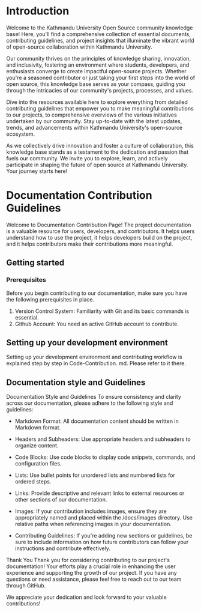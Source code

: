 # Introduction

Welcome to the Kathmandu University Open Source community knowledge base! Here, you'll find a comprehensive collection of essential documents, contributing guidelines, and project insights that illuminate the vibrant world of open-source collaboration within Kathmandu University.

Our community thrives on the principles of knowledge sharing, innovation, and inclusivity, fostering an environment where students, developers, and enthusiasts converge to create impactful open-source projects. Whether you're a seasoned contributor or just taking your first steps into the world of open source, this knowledge base serves as your compass, guiding you through the intricacies of our community's projects, processes, and values.

Dive into the resources available here to explore everything from detailed contributing guidelines that empower you to make meaningful contributions to our projects, to comprehensive overviews of the various initiatives undertaken by our community. Stay up-to-date with the latest updates, trends, and advancements within Kathmandu University's open-source ecosystem.

As we collectively drive innovation and foster a culture of collaboration, this knowledge base stands as a testament to the dedication and passion that fuels our community. We invite you to explore, learn, and actively participate in shaping the future of open source at Kathmandu University. Your journey starts here!

# Documentation Contribution Guidelines 
 Welcome to Documentation Contribution Page! The project documentation is a valuable resource for users, developers, and contributors. It helps users understand how to use the project, it helps developers build on the project, and it helps contributors make their contributions more meaningful.

## Getting started 
### Prerequisites 
Before you begin contributing to our documentation, make sure you have the following prerequisites in place. 
1. Version Control System: Familiarity with Git and its basic commands is essential.
2. Github Account: You need an active GitHub account to contribute.

## Setting up your development environment 
Setting up your development environment and contributing workflow is explained step by step in Code-Contribution. md. Please refer to it there. 

## Documentation style and Guidelines
Documentation Style and Guidelines
To ensure consistency and clarity across our documentation, please adhere to the following style and guidelines:

- Markdown Format: All documentation content should be written in Markdown format.

- Headers and Subheaders: Use appropriate headers and subheaders to organize content.

- Code Blocks: Use code blocks to display code snippets, commands, and configuration files.

- Lists: Use bullet points for unordered lists and numbered lists for ordered steps.

- Links: Provide descriptive and relevant links to external resources or other sections of our documentation.

- Images: If your contribution includes images, ensure they are appropriately named and placed within the /docs/images directory. Use relative paths when referencing images in your documentation.

- Contributing Guidelines: If you're adding new sections or guidelines, be sure to include information on how future contributors can follow your instructions and contribute effectively.

Thank You
Thank you for considering contributing to our project's documentation! Your efforts play a crucial role in enhancing the user experience and supporting the growth of our project. If you have any questions or need assistance, please feel free to reach out to our team through GitHub.

We appreciate your dedication and look forward to your valuable contributions!






